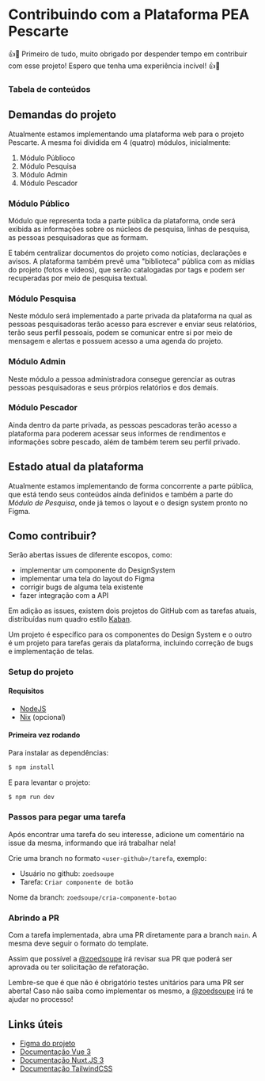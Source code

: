 # Contribuindo com a Plataforma PEA Pescarte

👍🎉 Primeiro de tudo, muito obrigado por despender tempo em contribuir com esse projeto! Espero que tenha uma experiência incível! 👍🎉

### Tabela de conteúdos


## Demandas do projeto

Atualmente estamos implementando uma plataforma web para o projeto Pescarte. A mesma foi dividida em 4 (quatro) módulos, inicialmente:

1. Módulo Públioco
2. Módulo Pesquisa
3. Módulo Admin
4. Módulo Pescador

### Módulo Público

Módulo que representa toda a parte pública da plataforma, onde será exibida as informações sobre os núcleos de pesquisa, linhas de pesquisa, as pessoas pesquisadoras que as formam. 

E tabém centralizar documentos do projeto como notícias, declarações e avisos. A plataforma também prevê uma "biblioteca" pública com as mídias do projeto (fotos e vídeos), que serão catalogadas por tags e podem ser recuperadas por meio de pesquisa textual.

### Módulo Pesquisa

Neste módulo será implementado a parte privada da plataforma na qual as pessoas pesquisadoras terão acesso para escrever e enviar seus relatórios, terão seus perfil pessoais, podem se comunicar entre si por meio de mensagem e alertas e possuem acesso a uma agenda do projeto.

### Módulo Admin

Neste módulo a pessoa administradora consegue gerenciar as outras pessoas pesquisadoras e seus prórpios relatórios e dos demais.

### Módulo Pescador

Ainda dentro da parte privada, as pessoas pescadoras terão acesso a plataforma para poderem acessar seus informes de rendimentos e informações sobre pescado, além de também terem seu perfil privado.

## Estado atual da plataforma

Atualmente estamos implementando de forma concorrente a parte pública, que está tendo seus conteúdos ainda definidos e também a parte do *Módulo de Pesquisa*, onde já temos o layout e o design system pronto no Figma.

## Como contribuir?

Serão abertas issues de diferente escopos, como:

- implementar um componente do DesignSystem
- implementar uma tela do layout do Figma
- corrigir bugs de alguma tela existente
- fazer integração com a API

Em adição as issues, existem dois projetos do GitHub com as tarefas atuais, distribuídas num quadro estilo [Kaban](https://www.alura.com.br/artigos/metodo-kanban). 

Um projeto é específico para os componentes do Design System e o outro é um projeto para tarefas gerais da plataforma, incluindo correção de bugs e implementação de telas.

### Setup do projeto

#### Requisitos

- [NodeJS](https://nodejs.org/en)
- [Nix](https://nixos.org/) (opcional)

#### Primeira vez rodando

Para instalar as dependências:

```sh dark
$ npm install
```

E para levantar o projeto:

```sh dark
$ npm run dev
```

### Passos para pegar uma tarefa

Após encontrar uma tarefa do seu interesse, adicione um comentário na issue da mesma, informando que irá trabalhar nela!

Crie uma branch no formato `<user-github>/tarefa`, exemplo:

- Usuário no github: `zoedsoupe`
- Tarefa: `Criar componente de botão`

Nome da branch: `zoedsoupe/cria-componente-botao`

### Abrindo a PR

Com a tarefa implementada, abra uma PR diretamente para a branch `main`. A mesma deve seguir o formato do template.

Assim que possível a [@zoedsoupe](https://github.com/zoedsoupe) irá revisar sua PR que poderá ser aprovada ou ter solicitação de refatoração.

Lembre-se que é que não é obrigatório testes unitários para uma PR ser aberta! Caso não saiba como implementar os mesmo, a [@zoedsoupe](https://github.com/zoedsoupe) irá te ajudar no processo!

## Links úteis

- [Figma do projeto](https://www.figma.com/file/PhkO37jz3ofCHwc1pHtPyz/PESCARTE?node-id=0%3A1&t=lTcYuyoIHCspxTWM-1)
- [Documentação Vue 3](https://vuejs.org/guide/introduction.html)
- [Documentação Nuxt.JS 3](https://nuxt.com/docs)
- [Documentação TailwindCSS](https://tailwindcss.com/docs)
